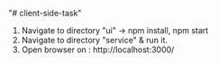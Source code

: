 "# client-side-task" 

1) Navigate to directory "ui" -> npm install, npm start
2) Navigate to directory "service" & run it.
3) Open browser on : http://localhost:3000/

